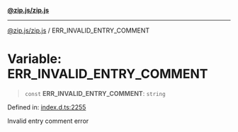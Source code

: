 [**@zip.js/zip.js**](../README.md)

***

[@zip.js/zip.js](../globals.md) / ERR\_INVALID\_ENTRY\_COMMENT

# Variable: ERR\_INVALID\_ENTRY\_COMMENT

> `const` **ERR\_INVALID\_ENTRY\_COMMENT**: `string`

Defined in: [index.d.ts:2255](https://github.com/gildas-lormeau/zip.js/blob/f3a32a7ff6dfd704bbdd861b62eec086ef8a7c94/index.d.ts#L2255)

Invalid entry comment error
